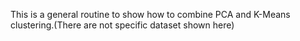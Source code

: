 This is a general routine to show how to combine PCA and K-Means clustering.(There are not specific dataset shown here)

